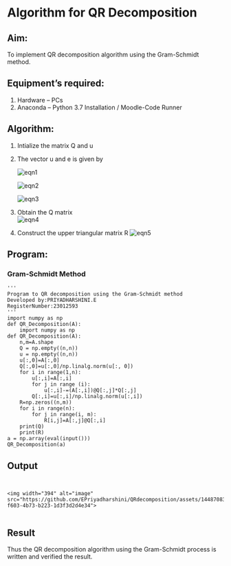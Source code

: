 # Algorithm for QR Decomposition
## Aim:
To implement QR decomposition algorithm using the Gram-Schmidt method.
## Equipment’s required:
1.	Hardware – PCs
2.	Anaconda – Python 3.7 Installation / Moodle-Code Runner
## Algorithm:
1.	Intialize the matrix Q and u
2.	The vector u and e is given by

    ![eqn1](./ex4.jpg)

    ![eqn2](./ex6.jpg)

    ![eqn3](./ex3.jpg)

3.	Obtain the Q matrix   
    ![eqn4](./ex1.jpg)
4.	Construct the upper triangular matrix R
    ![eqn5](./ex2.jpg)



## Program:
### Gram-Schmidt Method
```
''' 
Program to QR decomposition using the Gram-Schmidt method
Developed by:PRIYADHARSHINI.E
RegisterNumber:23012593
'''
import numpy as np
def QR_Decomposition(A):
    import numpy as np
def QR_Decomposition(A):
    n,m=A.shape
    Q = np.empty((n,n))
    u = np.empty((n,n))
    u[:,0]=A[:,0]
    Q[:,0]=u[:,0]/np.linalg.norm(u[:, 0])
    for i in range(1,n):
        u[:,i]=A[:,i]
        for j in range (i):
            u[:,i]-=(A[:,i])@Q[:,j]*Q[:,j]
        Q[:,i]=u[:,i]/np.linalg.norm(u[:,i])
    R=np.zeros((n,m))
    for i in range(n):
        for j in range(i, m):
            R[i,j]=A[:,j]@Q[:,i]
    print(Q)      
    print(R)       
a = np.array(eval(input()))
QR_Decomposition(a)

```

## Output
```


<img width="394" alt="image" src="https://github.com/EPriyadharshini/QRdecomposition/assets/144870831/3054e508-f603-4b73-b223-1d3f3d2d4e34">


```

## Result
Thus the QR decomposition algorithm using the Gram-Schmidt process is written and verified the result.
